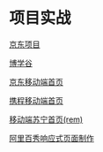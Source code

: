 # 项目实战

<a href="./xiangmu/dianshang/index.html" target="_blank">京东项目</a>

<a href="./xiangmu/boxuegu/index.html" target="_blank">博学谷</a>

<a href="./lianxi/kejian/flex/jingdong-m/index.html" target="_blank">京东移动端首页</a>

<a href="./lianxi/kejian/flex/xiecheng-m/index.html" target="_blank">携程移动端首页</a>

<a href="./lianxi/kejian/rem/suning-m/index.html" target="_blank">移动端苏宁首页(rem)</a>

<a href="./lianxi/kejian/rem/alibaixiu-m/index.html" target="_blank">阿里百秀响应式页面制作</a>

